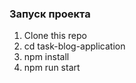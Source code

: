 ### Запуск проекта ###

1. Clone this repo
2. cd task-blog-application
3. npm install
4. npm run start